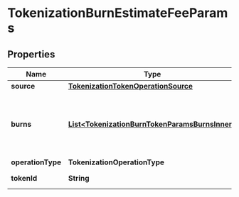 

# TokenizationBurnEstimateFeeParams


## Properties

| Name | Type | Description | Notes |
|------------ | ------------- | ------------- | -------------|
|**source** | [**TokenizationTokenOperationSource**](TokenizationTokenOperationSource.md) |  |  |
|**burns** | [**List&lt;TokenizationBurnTokenParamsBurnsInner&gt;**](TokenizationBurnTokenParamsBurnsInner.md) | Details for each token burn, including amount and address to burn from. |  |
|**operationType** | **TokenizationOperationType** |  |  |
|**tokenId** | **String** | The ID of the token. |  |



